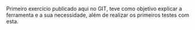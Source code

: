 Primeiro exercício publicado aqui no GIT, teve como objetivo explicar a ferramenta e a sua necessidade, além de realizar os primeiros testes com esta.
